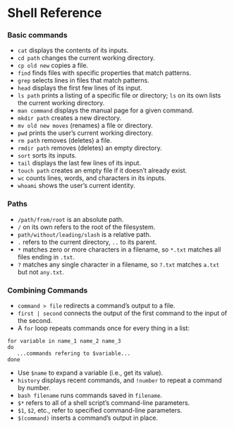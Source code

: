 # Shell Reference

### Basic commands  

- `cat` displays the contents of its inputs.
- `cd path` changes the current working directory.
- `cp old new` copies a file.
- `find` finds files with specific properties that match patterns.
- `grep` selects lines in files that match patterns.
- `head` displays the first few lines of its input.
- `ls path` prints a listing of a specific file or directory; `ls` on its own lists the current working directory.
- `man command` displays the manual page for a given command.
- `mkdir path` creates a new directory.
- `mv old new moves` (renames) a file or directory.
- `pwd` prints the user’s current working directory.
- `rm path` removes (deletes) a file.
- `rmdir path` removes (deletes) an empty directory.
- `sort` sorts its inputs.
- `tail` displays the last few lines of its input.
- `touch path` creates an empty file if it doesn’t already exist.
- `wc` counts lines, words, and characters in its inputs.
- `whoami` shows the user’s current identity.

### Paths

- `/path/from/root` is an absolute path.
- `/` on its own refers to the root of the filesystem.
- `path/without/leading/slash` is a relative path.
- `.` refers to the current directory, `..` to its parent.
- `*` matches zero or more characters in a filename, so `*.txt` matches all files ending in `.txt`.
- `?` matches any single character in a filename, so `?.txt` matches `a.txt` but not `any.txt`.

### Combining Commands

- `command > file` redirects a command’s output to a file.
- `first | second` connects the output of the first command to the input of the second.
- A `for` loop repeats commands once for every thing in a list:

```
for variable in name_1 name_2 name_3
do
   ...commands refering to $variable...
done
```

- Use `$name` to expand a variable (i.e., get its value).
- `history` displays recent commands, and `!number` to repeat a command by number.
- `bash filename` runs commands saved in `filename`.
- `$*` refers to all of a shell script’s command-line parameters.
- `$1`, `$2`, etc., refer to specified command-line parameters.
- `$(command)` inserts a command’s output in place.
